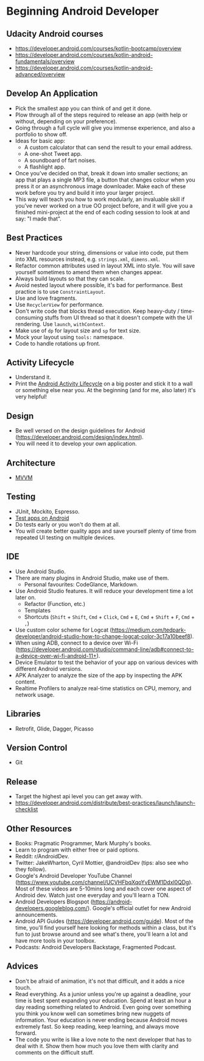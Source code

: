 # Beginning Android Developer

## Udacity Android courses
- https://developer.android.com/courses/kotlin-bootcamp/overview
- https://developer.android.com/courses/kotlin-android-fundamentals/overview
- https://developer.android.com/courses/kotlin-android-advanced/overview

## Develop An Application
- Pick the smallest app you can think of and get it done.
- Plow through all of the steps required to release an app (with help or without, depending on your preference).
- Going through a full cycle will give you immense experience, and also a portfolio to show off.
- Ideas for basic app:
  - A custom calculator that can send the result to your email address.
  - A one-shot Tweet app.
  - A soundboard of fart noises.
  - A flashlight app.
- Once you’ve decided on that, break it down into smaller sections; an app that plays a single MP3 file, a button that changes colour when you press it or an asynchronous image downloader. Make each of these work before you try and build it into your larger project.
- This way will teach you how to work modularly, an invaluable skill if you’ve never worked on a true OO project before, and it will give you a finished mini-project at the end of each coding session to look at and say: "I made that".

## Best Practices
- Never hardcode your string, dimensions or value into code, put them into XML resources instead, e.g. `strings.xml`, `dimens.xml`.
- Refactor common attributes used in layout XML into style. You will save yourself sometimes to amend them when changes appear.
- Always build layouts so that they can scale.
- Avoid nested layout where possible, it's bad for performance. Best practice is to use `ConstraintLayout`.
- Use and love fragments.
- Use `RecyclerView` for performance.
- Don't write code that blocks thread execution. Keep heavy-duty / time-consuming stuffs from UI thread so that it doesn't compete with the UI rendering. Use `launch`, `withContext`.
- Make use of `dp` for layout size and `sp` for text size.
- Mock your layout using `tools:` namespace.
- Code to handle rotations up front.

## Activity Lifecycle
- Understand it.
- Print the [Android Activity Lifecycle](https://user-images.githubusercontent.com/28914732/137526236-74c80cfe-8f64-49a4-99c4-9b0bcabae225.png) on a big poster and stick it to a wall or something else near you. At the beginning (and for me, also later) it's very helpful!

## Design
- Be well versed on the design guidelines for Android (https://developer.android.com/design/index.html).
- You will need it to develop your own application.

## Architecture
- [MVVM](https://developer.android.com/jetpack/guide)

## Testing
- JUnit, Mockito, Espresso.
- [Test apps on Android](https://developer.android.com/training/testing)
- Do tests early or you won't do them at all.
- You will create better quality apps and save yourself plenty of time from repeated UI testing on multiple devices.

## IDE
- Use Android Studio.
- There are many plugins in Android Studio, make use of them.
  - Personal favourites: CodeGlance, Markdown.
- Use Android Studio features. It will reduce your development time a lot later on.
  - Refactor (Function, etc.)
  - Templates
  - Shortcuts (`Shift` + `Shift`, `Cmd` + `Click`, `Cmd` + `E`, `Cmd` + `Shift` + `F`, `Cmd` + `,`)
- Use custom color scheme for Logcat (https://medium.com/tedpark-developer/android-studio-how-to-change-logcat-color-3c17a10beef8).
- When using ADB, connect to a device over Wi-Fi (https://developer.android.com/studio/command-line/adb#connect-to-a-device-over-wi-fi-android-11+).
- Device Emulator to test the behavior of your app on various devices with different Android versions.
- APK Analyzer to analyze the size of the app by inspecting the APK content.
- Realtime Profilers to analyze real-time statistics on CPU, memory, and network usage.

## Libraries
- Retrofit, Glide, Dagger, Picasso

## Version Control
- Git

## Release
- Target the highest api level you can get away with.
- https://developer.android.com/distribute/best-practices/launch/launch-checklist

## Other Resources
- Books: Pragmatic Programmer, Mark Murphy's books.
- Learn to program with either free or paid options.
- Reddit: r/AndroidDev.
- Twitter: JakeWharton, Cyril Mottier, @androidDev (tips: also see who they follow).
- Google's Android Developer YouTube Channel (https://www.youtube.com/channel/UCVHFbqXqoYvEWM1Ddxl0QDg). Most of these videos are 5-10mins long and each cover one aspect of Android dev. Watch just one everyday and you'll learn a TON.
- Android Developers Blogspot (https://android-developers.googleblog.com/). Google's official outlet for new Android announcements.
- Android API Guides (https://developer.android.com/guide). Most of the time, you'll find yourself here looking for methods within a class, but it's fun to just browse around and see what's there, you'll learn a lot and have more tools in your toolbox.
- Podcasts: Android Developers Backstage, Fragmented Podcast.

## Advices
- Don't be afraid of animation, it's not that difficult, and it adds a nice touch.
- Read everything. As a junior unless you're up against a deadline, your time is best spent expanding your education. Spend at least an hour a day reading something related to Android. Even going over something you think you know well can sometimes bring new nuggets of information. Your education is never ending because Android moves extremely fast. So keep reading, keep learning, and always move forward.
- The code you write is like a love note to the next developer that has to deal with it. Show them how much you love them with clarity and comments on the difficult stuff.
